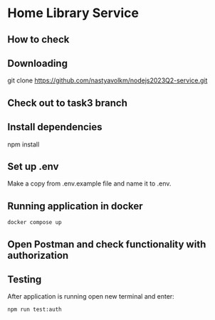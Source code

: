 # Home Library Service

## How to check

## Downloading

git clone https://github.com/nastyavolkm/nodejs2023Q2-service.git

## Check out to task3 branch

## Install dependencies
npm install

## Set up .env
Make a copy from .env.example file and name it to .env.

## Running application in docker

```
docker compose up
```

## Open Postman and check functionality with authorization

## Testing
After application is running open new terminal and enter:
```
npm run test:auth
```
